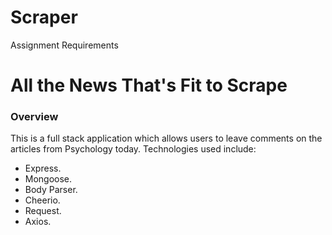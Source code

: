 # Scraper

Assignment Requirements
# All the News That's Fit to Scrape
### Overview
This is a full stack application which allows users to leave comments on the articles from Psychology today.
Technologies used include:
- Express.
- Mongoose.
- Body Parser.
- Cheerio.
- Request.
- Axios.
